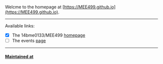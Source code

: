 Welcme to the homepage at [https://MEE499.github.io](https://MEE499.github.io).

---

Available links:
 - [x] The 14bme0133/MEE499 [homepage](14bme0133.github.io/MEE499)
 - [ ] The events [page](https://MEE499.github.io/events/)
 
 ---
 
 #### [Maintained at](https://itsn1x.github.io/MEE499)
